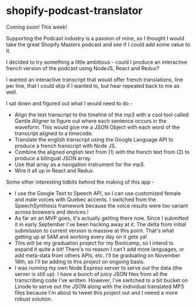 # shopify-podcast-translator

Coming soon!  This week!

Supporting the Podcast industry is a passion of mine, so I thought I would take the great Shopify Masters podcast and see if I could add some value to it.

I decided to try something a little ambitious - could I produce an interactive french version of the podcast using NodeJS, React and Redux?

I wanted an interactive transcript that would offer french translations, line per line, that I could skip if I wanted to, but hear repeated back to me as well.

I sat down and figured out what I would need to do -

- Align the text transcript to the timeline of the mp3 with a cool tool called Gentle Aligner to figure out where each sentence occurs in the waveform. This would give me a JSON Object with each word of the transcript aligned to a timecode.
- Translate the english transcript using the Google Language API to produce a french transcript with Node JS.
- Combine the aligned english text from (1) with the french text from (2) to produce a bilingual JSON array.
- Use that array as a navigation instrument for the mp3.
- Wire it all up in React and Redux.

Some other interesting tidbits behind the making of this app -

- I use the Google Text to Speech API, so I can use customized female and male voices with Quebec accents. I switched from the SpeechSynthesis framework because the voice results were too variant across browsers and devices.!
- As far an an MVP goes, it's actually getting there now. Since I submitted it in early September I've been hacking away at it. The delta from initial submission to current version is massive at this point. That's what getting up at 5AM and working every day on it gets ya!
- This will be my graduation project for my Bootcamp, so I intend to expand it quite a bit! There's no reason I can't add more languages, or add meta-data from others APIs, etc. I'll be graduating on November 18th, so I'll be adding to this project on ongoing basis.
- I was running my own Node Express server to serve out the data (the server is still up). I have a bunch of juicy JSON files from all the transcribing code I've written.  However, I've switched to a bit bucket on Linode to serve out the JSON along with the individual translated MP3 files because I'm about to tweet this project out and I neeed a more robust solution.

